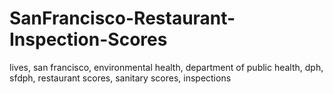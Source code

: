 # SanFrancisco-Restaurant-Inspection-Scores
lives, san francisco, environmental health, department of public health, dph, sfdph, restaurant scores, sanitary scores, inspections
